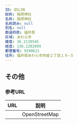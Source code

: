 ```yaml
---
ID: QSL5N
総称: 稲荷神社
名称: 稲荷神社
名称読み: null
別名: null
都道府県: 福井県
区域: あわら市
緯度: 36.2139545
経度: 136.2282099
郵便番号: 9190621
住所: 福井県あわら市市姫２丁目１９−５
---
```


## その他

### 参考URL

| URL | 説明          |
| --- | ------------- |
|     | OpenStreetMap |
